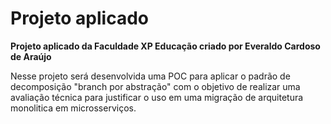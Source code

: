 # **Projeto aplicado**
**Projeto aplicado da Faculdade XP Educação criado por Everaldo Cardoso de Araújo**

Nesse projeto será desenvolvida uma POC para aplicar o padrão de decomposição "branch por abstração" com o objetivo de realizar uma avaliação técnica para justificar o uso em uma migração de arquitetura monolitica em microsserviços.

